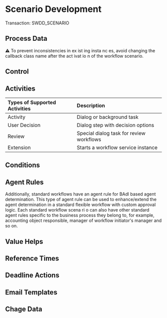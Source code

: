 # Scenario Development
Transaction: SWDD_SCENARIO

## Process Data

⚠️ To prevent inconsistencies in ex ist ing insta nc es, avoid changing the callback class name after the act ivat io n of the workflow scenario.

## Control

## Activities

|Types of Supported Activities | Description                                 |
|:-----------------------------|:------------------------------------------- |
| Activity                     | Dialog or background task                   |
| User Decision                | Dialog step with decision options           |
| Review                       | Special dialog task for review workflows    |
| Extension                    | Starts a workflow service instance          |

## Conditions

## Agent Rules

Additionally, standard workflows have an agent rule for BAdl based agent determination. This type of agent rule can be used to enhance/extend the agent determination in a standard flexible workflow with custom approval logic. Each standard workflow scena ri o can also have other standard agent rules specific to the business process they belong to, for example, accounting object responsible, manager of workflow initiator's manager and so on.

## Value Helps

## Reference Times

## Deadline Actions

## Email Templates

## Chage Data
